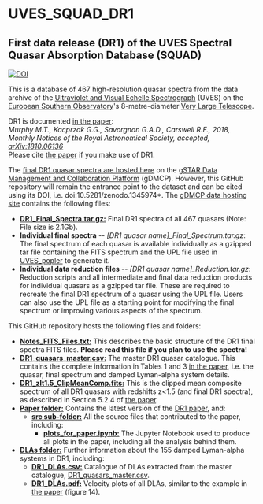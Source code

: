 # UVES_SQUAD_DR1
## First data release (DR1) of the UVES Spectral Quasar Absorption Database (SQUAD)

<a href="https://doi.org/10.5281/zenodo.1345974"><img src="https://zenodo.org/badge/DOI/10.5281/zenodo.1345974.svg" alt="DOI"></a>

This is a database of 467 high-resolution quasar spectra from the data archive of the [Ultraviolet and Visual Echelle Spectrograph](https://www.eso.org/public/teles-instr/paranal-observatory/vlt/vlt-instr/uves/) (UVES) on the [European Southern Observatory](https://www.eso.org/)'s 8-metre-diameter [Very Large Telescope](https://www.eso.org/public/teles-instr/paranal-observatory/vlt/).

DR1 is documented [in the paper](Paper/paper_accepted_2018-10-16.pdf):  
*Murphy M.T., Kacprzak G.G., Savorgnan G.A.D., Carswell R.F.,
2018, Monthly Notices of the Royal Astronomical Society, accepted, [arXiv:1810.06136](https://arxiv.org/abs/1810.06136)*  
Please cite [the paper](Paper/paper_accepted_2018-10-16.pdf) if you make use of DR1.

The [final DR1 quasar spectra are hosted here](https://data-portal.hpc.swin.edu.au/dataset/uves-squad-dr1) on the [gSTAR Data Management and Collaboration Platform](https://data-portal.hpc.swin.edu.au) (gDMCP). However, this GitHub repository will remain the entrance point to the dataset and can be cited using its DOI, i.e. doi:10.5281/zenodo.1345974*. The [gDMCP data hosting site](https://data-portal.hpc.swin.edu.au/dataset/uves-squad-dr1) contains the following files:
- [**DR1_Final_Spectra.tar.gz:**](https://data-portal.hpc.swin.edu.au/dataset/uves-squad-dr1/resource/8bab4405-4484-4b93-8376-e142409f88a5) Final DR1 spectra of all 467 quasars (Note: File size is 2.1Gb).
- **Individual final spectra** -- *[DR1 quasar name]_Final_Spectrum.tar.gz*: The final spectrum of each quasar is available individually as a gzipped tar file containing the FITS spectrum and the UPL file used in [UVES_popler](https://github.com/MTMurphy77/UVES_popler) to generate it.
- **Individual data reduction files** -- *[DR1 quasar name]_Reduction.tar.gz*: Reduction scripts and all intermediate and final data reduction products for individual quasars as a gzipped tar file. These are required to recreate the final DR1 spectrum of a quasar using the UPL file. Users can also use the UPL file as a starting point for modifying the final spectrum or improving various aspects of the spectrum.


This GitHub repository hosts the following files and folders:
- [**Notes_FITS_Files.txt:**](Notes_FITS_Files.txt) This describes the basic structure of the DR1 final spectra FITS files. **Please read this file if you plan to use the spectra!**
- [**DR1_quasars_master.csv:**](DR1_quasars_master.csv) The master DR1 quasar catalogue. This contains the complete information in Tables 1 and 3 [in the paper](Paper/paper_accepted_2018-10-16.pdf), i.e. the quasar, final spectrum and damped Lyman-alpha system details.
- [**DR1_zlt1.5_ClipMeanComp.fits:**](DR1_zlt1.5_ClipMeanComp.fits) This is the clipped mean composite spectrum of all DR1 quasars with redshifts z<1.5 (and final DR1 spectra), as described in Section 5.2.4 of [the paper](Paper/paper_accepted_2018-10-16.pdf).
- [**Paper folder:**](Paper/) Contains the latest version of the [DR1 paper](Paper/paper_accepted_2018-10-16.pdf), and:
  - [**src sub-folder:**](Paper/src) All the source files that contributed to the paper, including:
    - [**plots_for_paper.ipynb:**](Paper/src/plots_for_paper.ipynb) The Jupyter Notebook used to produce all plots in the paper, including all the analysis behind them.
- [**DLAs folder:**](DLAs/) Further information about the 155 damped Lyman-alpha systems in DR1, including:
  - [**DR1_DLAs.csv:**](DLAs/DR1_DLAs.csv) Catalogue of DLAs extracted from the master catalogue, [DR1_quasars_master.csv](DR1_quasars_master.csv).
  - [**DR1_DLAs.pdf:**](DLAs/DR1_DLAs.pdf) Velocity plots of all DLAs, similar to the example in [the paper](Paper/paper_accepted_2018-10-16.pdf) (figure 14).
